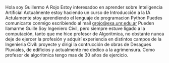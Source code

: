Hola soy Guillermo A Rojo
Estoy interesadoo en aprender sobre Inteligencia Artificial
Actualmente estoy haciendo un curso de Introducción a la IA
Actulamente stoy aprendiendo el lenguaje de programacion Python
Puedes comunicarte conmigo escribiendo al mail grojo@exa.unr.edu.ar
Pueden llamarme Guille
Soy Ingeniero Civil, pero siempre estuve ligado a la computación, 
tanto que me hice profesor de Algoritmica, no obstante nunca deje 
de ejercer la profesión y adquirí experiencia en distintos campos 
de la Ingenieria Civil: proyecte y dirigí la contrucción de obras
de Desagues Pluviales, de edificios y actualmente me dedico a la
agrimensura. Como profesor de algoritmica tengo mas de 30 años de
ejercicio.
